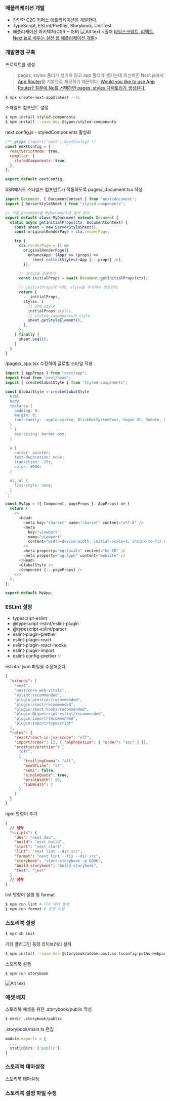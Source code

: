 ### 애플리케이션 개발

- 간단한 C2C 커머스 애플리케이션을 개발한다.
- TypeScript, ESLint/Prettier, Storybook, UnitTest
- 애플리케이션 아키텍처(CSR + ISR)
  ![Alt text](image-4.png)
  <출처 [타입스크립트, 리액트, Next.js로 배우는 실전 웹 애플리케이션 개발](https://ebook-product.kyobobook.co.kr/dig/epd/ebook/E000005424419)>

### 개발환경 구축

프로젝트를 생성

> pages, styles 폴더가 생기지 않고 app 폴더가 생기는데 최신버전 Next.js에서 [App Router](https://nextjs.org/docs/app/building-your-application/routing)를 기본으로 제공하기 때문이다. [Would you like to use App Router? 질문에 No를 선택하면 pages, styles 디렉토리가 생성된다.](https://stackoverflow.com/questions/76318569/creating-a-next-js-app-in-vs-code-does-not-have-pages-or-styles-folder)

```bash
$ npx create-next-app@latest --ts
```

스파일드 컴포넌트 설정

```bash
$ npm install styled-components
$ npm install --save-dev @types/styled-components
```

next.config.js - styledComponents 활성화

```js
/** @type {import('next').NextConfig} */
const nextConfig = {
  reactStrictMode: true,
  compiler: {
    styledComponents: true,
  },
};

export default nextConfig;
```

SSR에서도 스타일드 컴포넌트가 작동하도록 pages/\_document.tsx 작성

```typescript
import Document, { DocumentContext } from "next/document";
import { ServerStyleSheet } from "styled-components";

// 기본 Document를 MyDocument로 덮어 쓴다
export default class MyDocument extends Document {
  static async getInitialProps(ctx: DocumentContext) {
    const sheet = new ServerStyleSheet();
    const originalRenderPage = ctx.renderPage;

    try {
      ctx.renderPage = () =>
        originalRenderPage({
          enhanceApp: (App) => (props) =>
            sheet.collectStyles(<App {...props} />),
        });

      // 초깃값을 유용한다
      const initialProps = await Document.getInitialProps(ctx);

      // initialProps에 더해, style을 추가해서 반환한다.
      return {
        ...initialProps,
        styles: [
          // 원래 style
          initialProps.styles,
          // styled-components의 style
          sheet.getStyleElement(),
        ],
      };
    } finally {
      sheet.seal();
    }
  }
}
```

/pages/\_app.tsx 수정하여 글로벌 스타일 적용

```typescript
import { AppProps } from "next/app";
import Head from "next/head";
import { createGlobalStyle } from "styled-components";

const GlobalStyle = createGlobalStyle`
  html,
  body,
  textarea {
    padding: 0;
    margin: 0;
    font-family: -apple-system, BlickMacSystemFont, Segoe UI, Roboto, Oxygen, Ubuntu, Cantarell, Fira Sans, Droid Sans, Helvetica Neue, sans-serif;
  }
  * {
    box-sizing: border-box;
  }

  a { 
    cursor: pointer;
    text-decoration: none;
    transition: .25s;
    color: #000;
  }

  ol, ul {
    list-style: none;
  }
`;

const MyApp = ({ Component, pageProps }: AppProps) => {
  return (
    <>
      <Head>
        <meta key="charset" name="charset" content="utf-8" />
        <meta
          key="viewport"
          name="viewport"
          content="width=device-width, initial-scale=1, shrink-to-fit-no, maximum-scale=5"
        />
        <meta property="og:locale" content="ko_KR" />
        <meta property="og:type" content="website" />
      </Head>
      <GlobalStyle />
      <Component {...pageProps} />
    </>
  );
};

export default MyApp;
```

### ESLint 설정

- typescript-eslint
- @typescript-eslint/eslint-plugin
- @typescript-eslint/parser
- eslint-plugin-prettier
- eslint-plugin-react
- eslint-plugin-react-hooks
- eslint-plugin-import
- eslint-config-prettier ✨

eslintrc.json 파일을 수정해준다.

```json
{
  "extends": [
    "next",
    "next/core-web-vitals",
    "eslint:recommended",
    "plugin:prettier/recommended",
    "plugin:react/recommended",
    "plugin:react-hooks/recommended",
    "plugin:@typescript-eslint/recommended",
    "plugin:import/recommended",
    "plugin:import/typescript"
  ],
  "rules": {
    "react/react-in-jsx-scope": "off",
    "import/order": [2, { "alphabetize": { "order": "asc" } }],
    "prettier/prettier": [
      "off",
      {
        "trailingComma": "all",
        "endOfLine": "lf",
        "semi": false,
        "singleQuote": true,
        "printWidth": 80,
        "tabWidth": 2
      }
    ]
  }
}
```

npm 명령어 추가

```json
{
  // 생략
  "scripts": {
    "dev": "next dev",
    "build": "next build",
    "start": "next start",
    "lint": "next lint --dir src",
    "format": "next lint --fix --dir src",
    "storybook": "start-storybook -p 6006",
    "build-storybook": "build-storybook",
    "test": "jest"
  }
  // 생략
}
```

lint 명령어 실행 및 format

```bash
$ npm run lint # 다수 에러 발생
$ npm run format # 포맷 수정
```

### 스토리북 설정

```bash
$ npx sb init
```

기타 플러그인 등의 라이브러리 설치

```bash
$ npm install --save-dev @storybook/addon-postcss tsconfig-paths-webpack-plugin @babel/plugin-proposal-class-properties @babel/plugin-proposal-private-methods @babel/plugin-proposal-private-property-in-object tsconfig-paths-webpack-plugin @mdx-js/react

```

스토리북 실행

```bash
$ npm run storybook
```

![Alt text](image-5.png)

### 애셋 배치

스토리북 애셋을 위찬 .storybook/public 작성

```bash
$ mkdir .storybook/public
```

.storybook/main.ts 편집

```typescript
module.exports = {
  ...
  staticDirs: ['public']
}
```

### 스토리북 테마설정

[스토리북 테마설정](https://github.com/ShinHeeJin/HandsOnReact/commit/0db48a57c2d1e7e8deb54fdcf21479ca43c8c66f)

### 스토리북 설정 파일 수정
